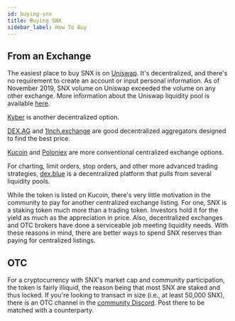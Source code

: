 ```yaml
---
id: buying-snx
title: Buying SNX
sidebar_label: How To Buy
---
```


## From an Exchange

The easiest place to buy SNX is on <a target="_blank" class="link" href="https://uniswap.exchange">Uniswap</a>. It's decentralized, and there's no requirement to create an account or input personal information. As of November 2019, SNX volume on Uniswap exceeded the volume on any other exchange. More information about the Uniswap liquidity pool is available  <a href="https://pools.fyi/#/trades/0x3958b4ec427f8fa24eb60f42821760e88d485f7f" target="_blank" class="link">here</a>.  

<a href="https://kyberswap.com/swap/eth-snx" target="_blank" class="link">Kyber</a> is another decentralized option. 

<a href="https://dex.ag/" target="_blank" class="link">DEX.AG</a> and <a href="https://1inch.exchange/#/" target="_blank" class="link">1Inch.exchange</a> are good decentralized aggregators designed to find the best price.

<a href="https://www.kucoin.com/" target="_blank" class="link">Kucoin</a> and <a href="https://poloniex.com/exchange#btc_snx" target="_blank" class="link">Poloniex</a> are more conventional centralized exchange options.

For charting, limit orders, stop orders, and other more advanced trading strategies, <a href="https://dex.blue/trading/#SNX/ETH" target="_blank" class="link">dex.blue</a> is a decentralized platform that pulls from several liquidity pools. 

While the token is listed on Kucoin, there's very little motivation in the community to pay for another centralized exchange listing. For one, SNX is a staking token much more than a trading token. Investors hold it for the yield as much as the appreciation in price. Also, decentralized exchanges and OTC brokers have done a serviceable job meeting liquidity needs. With these reasons in mind, there are better ways to spend SNX reserves than paying for centralized listings. 

## OTC
For a cryptocurrency with SNX's market cap and community participation, the token is fairly illiquid, the reason being that most SNX are staked and thus locked. If you're looking to transact in size (i.e., at least 50,000 SNX), there is an OTC channel in the <a href="https://discordapp.com/channels/413890591840272394/615786216150925323" target="_blank" class="link">community Discord</a>. Post there to be matched with a counterparty. 